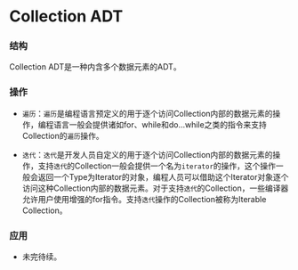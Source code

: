 # Collection ADT

### 结构

Collection ADT是一种内含多个数据元素的ADT。

### 操作

- `遍历`：`遍历`是编程语言预定义的用于逐个访问Collection内部的数据元素的操作，编程语言一般会提供诸如for、while和do...while之类的指令来支持Collection的`遍历`操作。

- `迭代`：`迭代`是开发人员自定义的用于逐个访问Collection内部的数据元素的操作，支持`迭代`的Collection一般会提供一个名为`iterator`的操作，这个操作一般会返回一个Type为Iterator的对象，编程人员可以借助这个Iterator对象逐个访问这种Collection内部的数据元素。对于支持`迭代`的Collection，一些编译器允许用户使用增强的for指令。支持`迭代`操作的Collection被称为Iterable Collection。

### 应用

- 未完待续。
